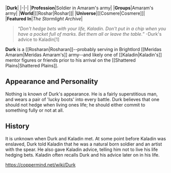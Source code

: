 |**Durk**|
|-|-|
|**Profession**|Soldier in Amaram's army|
|**Groups**|Amaram's army|
|**World**|[[Roshar\|Roshar]]|
|**Universe**|[[Cosmere\|Cosmere]]|
|**Featured In**|*The Stormlight Archive*|

>“*Don't hedge bets with your life, Kaladin. Don't put in a chip when you have a pocket full of marks. Bet them all or leave the table.*”
\-Durk's advice to Kaladin[1]


**Durk** is a [[Rosharan\|Rosharan]]--probably serving in Brightlord [[Meridas Amaram\|Meridas Amaram's]] army--and likely one of [[Kaladin\|Kaladin's]] mentor figures or friends prior to his arrival on the [[Shattered Plains\|Shattered Plains]].

## Appearance and Personality
Nothing is known of Durk's appearance. He is a fairly superstitious man, and wears a pair of 'lucky boots' into every battle. Durk believes that one should not hedge when living ones life; he should either commit to something fully or not at all.

## History
It is unknown when Durk and Kaladin met. At some point before Kaladin was enslaved, Durk told Kaladin that he was a natural born soldier and an artist with the spear. He also gave Kaladin advice, telling him not to live his life hedging bets. Kaladin often recalls Durk and his advice later on in his life.



https://coppermind.net/wiki/Durk